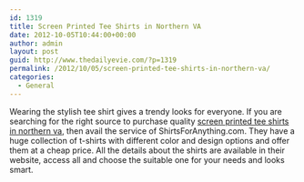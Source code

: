 ```yaml
---
id: 1319
title: Screen Printed Tee Shirts in Northern VA
date: 2012-10-05T10:44:00+00:00
author: admin
layout: post
guid: http://www.thedailyevie.com/?p=1319
permalink: /2012/10/05/screen-printed-tee-shirts-in-northern-va/
categories:
  - General
---
```

Wearing the stylish tee shirt gives a trendy looks for everyone. If you are searching for the right source to purchase quality [screen printed tee shirts in northern va](http://www.shirtsforanything.com/), then avail the service of ShirtsForAnything.com. They have a huge collection of t-shirts with different color and design options and offer them at a cheap price. All the details about the shirts are available in their website, access all and choose the suitable one for your needs and looks smart.